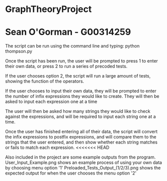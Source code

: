 # GraphTheoryProject
# Sean O'Gorman - G00314259 

The script can be run using the command line and typing: python thompson.py

Once the script has been run, the user will be prompted to press 1 to enter  their own data, 
or press 2 to run a series of precoded tests.

If the user chooses option 2, the script will run a large amount of tests, showing the function of the operators.

If the user chooses to input their own data, they will be prompted to enter the number of infix expressions they would like to create.
They will then be asked to input each expression one at a time

The user will then be asked how many strings they would like to check against the expressions, and will be required to 
input each string one at a time.

Once the user has finished entering all of their data, the script will convert the infix expressions to postfix expressions,
and will compare them to the strings that the user entered, and then show whether each string matches or fails to match each expression.
<<<<<<< HEAD


Also included in the project are some example outputs from the program. 
User_Input_Example.png shows an example process of using your own data by choosing menu option '1'
Preloaded_Tests_Output_(1/2/3).png shows the expected output for when the user chooses the menu option '2'
